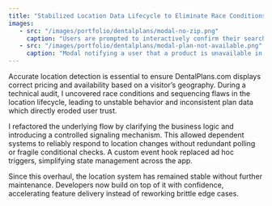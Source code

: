 ```yaml
---
title: "Stabilized Location Data Lifecycle to Eliminate Race Conditions and Fragility"
images:
   - src: "/images/portfolio/dentalplans/modal-no-zip.png"
     caption: "Users are prompted to interactively confirm their search location if they haven't already"
   - src: "/images/portfolio/dentalplans/modal-plan-not-available.png"
     caption: "Modal notifying a user that a product is unavailable in their search location"
---
```


Accurate location detection is essential to ensure DentalPlans.com displays correct pricing and availability based on a visitor’s geography. During a technical audit, I uncovered race conditions and sequencing flaws in the location lifecycle, leading to unstable behavior and inconsistent plan data which directly eroded user trust.

I refactored the underlying flow by clarifying the business logic and introducing a controlled signaling mechanism. This allowed dependent systems to reliably respond to location changes without redundant polling or fragile conditional checks. A custom event hook replaced ad hoc triggers, simplifying state management across the app.

Since this overhaul, the location system has remained stable without further maintenance. Developers now build on top of it with confidence, accelerating feature delivery instead of reworking brittle edge cases.
